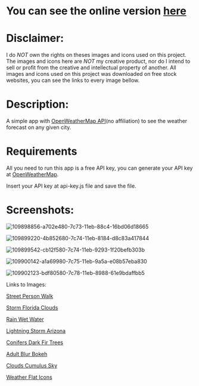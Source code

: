 # You can see the online version [here](https://cleiton366.github.io/Weather-App-page/)
# Disclaimer:
I do *NOT* own the rights on theses images and icons used on this project.
The images and icons here are *NOT* my creative product, nor do I intend to sell
or profit from the creative and intellectual property of another.
All images and icons used on this project was downloaded on free stock websites,
you can see the links to every image bellow.


# Description:
A simple app with [OpenWeatherMap API](https://openweathermap.org/api)(no affiliation) to see the weather forecast on any given city.

# Requirements
All you need to run this app is a free API key, you can generate your API key at [OpenWeatherMap](https://openweathermap.org/price).

Insert your API key at api-key.js file and save the file.

# Screenshots:
![109898856-a702e480-7c73-11eb-88c4-16bd06d18665](https://user-images.githubusercontent.com/57187549/109906602-8e98c700-7c7f-11eb-8aef-1288500727ca.png)

![109899220-4b852680-7c74-11eb-8184-d8c83a417844](https://user-images.githubusercontent.com/57187549/109906608-922c4e00-7c7f-11eb-987e-e3120354ee0a.png)

![109899542-cb12f580-7c74-11eb-9293-1f20befb303b](https://user-images.githubusercontent.com/57187549/109906613-93f61180-7c7f-11eb-81ed-14f4e9adda50.png)

![109900142-a1a69980-7c75-11eb-9a5a-e08b57eba830](https://user-images.githubusercontent.com/57187549/109906619-95bfd500-7c7f-11eb-8c50-ce990615576a.png)

![109902123-bdf80580-7c78-11eb-8988-61e9bdaffbb5](https://user-images.githubusercontent.com/57187549/109906624-98bac580-7c7f-11eb-8398-21ee3aeb8bc8.png)


Links to Images:

[Street Person Walk](https://pixabay.com/photos/street-person-walk-snow-winter-1209401/)

[Storm Florida Clouds](https://pixabay.com/photos/storm-florida-clouds-nature-426787/)

[Rain Wet Water](https://pixabay.com/photos/rain-wet-water-drip-window-nature-4806609/)

[Lightning Storm Arizona](https://pixabay.com/photos/lightning-storm-arizona-monsoon-1158027/)

[Conifers Dark Fir Trees](https://pixabay.com/photos/conifers-dark-fir-trees-fog-foggy-1836582/)

[Adult Blur Bokeh](https://pixabay.com/photos/adult-blur-bokeh-city-evening-1867665/)

[Clouds Cumulus Sky](https://pixabay.com/photos/clouds-cumulus-sky-nature-dramatic-2329680/)

[Weather Flat Icons](https://www.iconfinder.com/iconsets/weather-flat-14)

